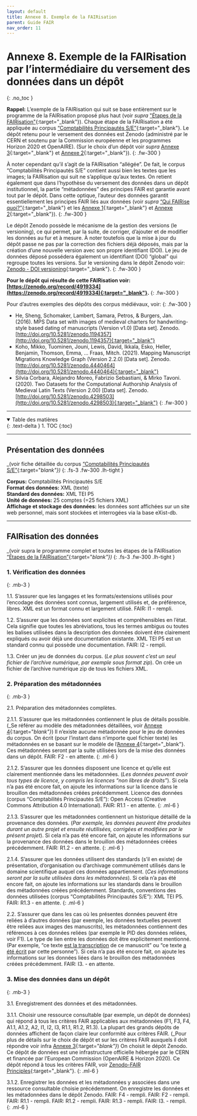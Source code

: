```yaml
---
layout: default
title: Annexe 8. Exemple de la FAIRisation
parent: Guide FAIR
nav_order: 11
---
```


# Annexe 8. Exemple de la FAIRisation par l’intermédiaire du versement des données dans un dépôt
{: .no_toc }

**Rappel:** L’exemple de la FAIRisation qui suit se base entièrement sur le programme de la FAIRisation proposé plus haut (voir _supra_ ["Étapes de la FAIRisation"](/docs/fair-guide/fairization){:target="_blank"}). Chaque étape de la FAIRisation a été appliquée au corpus [“Comptabilités Principautés S/E”](https://cosme-2.github.io/docs/corpus/ressourcescomptables.html){:target="_blank"}. Le dépôt retenu pour le versement des données est Zenodo (administré par le CERN et soutenu par la Commission européenne et les programmes Horizon 2020 et OpenAIRE). (Sur le choix d’un dépôt voir _supra_ [Annexe 3](/docs/fair-guide/annexe-3){:target="_blank"} et [Annexe 2](/docs/fair-guide/annexe-2){:target="_blank"}).
{: .fw-300 }

À noter cependant qu’il s’agit de la FAIRisation “allégée”. De fait, le corpus “Comptabilités Principautés S/E” contient aussi bien les textes que les images; la FAIRisation qui suit ne s’applique qu’aux textes. On retient également que dans l’hypothèse du versement des données dans un dépôt institutionnel, la partie “métadonnées” des principes FAIR est garantie avant tout par le dépôt. Dans cette optique, l’auteur des données garantit essentiellement les principes FAIR liés aux données (voir _supra_ [“Qui FAIRise quoi?”](/docs/fair-guide/presentation.html#qui-fairise-quoi){:target="_blank"} et les [Annexe 1](/docs/fair-guide/annexe-1){:target="_blank"} et [Annexe 2](/docs/fair-guide/annexe-2){:target="_blank"}).
{: .fw-300 }

Le dépôt Zenodo possède le mécanisme de la gestion des versions (le versioning), ce qui permet, par la suite, de corriger, d’ajouter et de modifier les données au fur et à mesure. À noter toutefois que la mise à jour du dépôt passe ne pas par la correction des fichiers déjà déposés, mais par la création d’une nouvelle version avec son propre identifiant (DOI). Le jeu de données déposé possédera également un identifiant (DOI) “global” qui regroupe toutes les versions. Sur le versioning dans le dépôt Zenodo voir: [Zenodo - DOI versioning](https://help.zenodo.org/#versioning){:target="_blank"}.
{: .fw-300 }

**Pour le dépôt qui résulte de cette FAIRisation voir: [https://zenodo.org/record/4919334](https://zenodo.org/record/4919334){:target="_blank"}.**
{: .fw-300 }

Pour d’autres exemples des dépôts des corpus médiévaux, voir:
{: .fw-300 }

- He, Sheng, Schomaker, Lambert, Samara, Petros, & Burgers, Jan. (2016). MPS Data set with images of medieval charters for handwriting-style based dating of manuscripts (Version v1.0) [Data set]. Zenodo. [http://doi.org/10.5281/zenodo.1194357](http://doi.org/10.5281/zenodo.1194357){:target="_blank"}  
- Koho, Mikko, Tuominen, Jouni, Lewis, David, Ikkala, Esko, Heller, Benjamin, Thomson, Emma, … Fraas, Mitch. (2021). Mapping Manuscript Migrations Knowledge Graph (Version 2.2.0) [Data set]. Zenodo. [http://doi.org/10.5281/zenodo.4440464](http://doi.org/10.5281/zenodo.4440464){:target="_blank"}
- Silvia Corbara, Alejandro Moreo, Fabrizio Sebastiani, & Mirko Tavoni. (2020). Two Datasets for the Computational Authorship Analysis of Medieval Latin Texts (Version 2.00) [Data set]. Zenodo. [http://doi.org/10.5281/zenodo.4298503](http://doi.org/10.5281/zenodo.4298503){:target="_blank"}
{: .fw-300 }

---

<details open markdown="block">
  <summary>
    Table des matières
  </summary>
  {: .text-delta }
1. TOC
{:toc}
</details>

---

## Présentation des données
_(voir fiche détaillée du corpus [“Comptabilités Principautés S/E”](/docs/corpus/ressourcescomptables){:target="_blank"})_
{: .fs-3 .fw-300 .lh-tight }

**Corpus:** Comptabilités Principautés S/E<br/>
**Format des données:** XML (texte)<br/>
**Standard des données:** XML TEI P5<br/>
**Unité de données:** 25 comptes (=25 fichiers XML)<br/>
**Affichage et stockage des données:** les données sont affichées sur un site web personnel, mais sont stockées et interrogées via la base eXist-db.

---

## FAIRisation des données
_(voir supra le programme complet et toutes les étapes de la FAIRisation [“Étapes de la FAIRisation”](/docs/fair-guide/fairization){:target="_blank"})_
{: .fs-3 .fw-300 .lh-tight }

### 1. Vérification des données
{: .mb-3 }

1.1. S’assurer que les langages et les formats/extensions utilisés pour l’encodage des données sont connus, largement utilisés et, de préférence, libres.
<span class="left-indent-bold">XML est un format connu et largement utilisé.</span>
<span class="left-indent-bold">FAIR: I1 - rempli.</span>

1.2. S’assurer que les données sont explicites et compréhensibles en l’état. Cela signifie que toutes les abréviations, tous les termes ambigus ou toutes les balises utilisées dans la description des données doivent être clairement expliqués ou avoir déjà une documentation existante.
<span class="left-indent-bold">XML TEI P5 est un standard connu qui possède une documentation.</span>
<span class="left-indent-bold">FAIR: I2 - rempli.</span>

1.3. Créer un jeu de données du corpus. (_Le plus souvent c’est un seul fichier de l’archive numérique, par exemple sous format zip_).
<span class="left-indent-bold">On crée un fichier de l’archive numérique zip de tous les fichiers XML.</span>

### 2. Préparation des métadonnées
{: .mb-3 }

2.1. Préparation des métadonnées complètes.

2.1.1. S’assurer que les métadonnées contiennent le plus de détails possible. (_Se référer au modèle des métadonnées détaillées, voir [Annexe 4](/docs/fair-guide/annexe-4){:target="_blank"}_)
<span class="left-indent-bold">Il n’existe aucune métadonnée pour le jeu de données du corpus. On écrit (pour l’instant dans n’importe quel fichier texte) les métadonnées en se basant sur le modèle de l’[Annexe 4](/docs/fair-guide/annexe-4){:target="_blank"}. Ces métadonnées seront par la suite utilisées lors de la mise des données dans un dépôt.</span> 
<span class="left-indent-bold">FAIR: F2 - en attente.</span>
{: .ml-6 }

2.1.2. S’assurer que les données disposent une licence et qu’elle est clairement mentionnée dans les métadonnées. (_Les données peuvent avoir tous types de licence, y compris les licences “non libres de droits”_). 
<span class="left-indent-bold">Si cela n’a pas été encore fait, on ajoute les informations sur la licence dans le brouillon des métadonnées créées précédemment.</span>
<span class="left-indent-bold">Licence des données (corpus “Comptabilités Principautés S/E”): Open Access (Creative Commons Attribution 4.0 International).</span>
<span class="left-indent-bold">FAIR: R1.1 - en attente.</span>
{: .ml-6 }

2.1.3. S’assurer que les métadonnées contiennent un historique détaillé de la provenance des données. (_Par exemple, les données peuvent être produites durant un autre projet et ensuite réutilisées, corrigées et modifiées par le présent projet_). 
<span class="left-indent-bold">Si cela n’a pas été encore fait, on ajoute les informations sur la provenance des données dans le brouillon des métadonnées créées précédemment.</span>
<span class="left-indent-bold">FAIR: R1.2 - en attente.</span>
{: .ml-6 }

2.1.4. S’assurer que les données utilisent des standards (s’il en existe) de présentation, d’organisation ou d’archivage communément utilisés dans le domaine scientifique auquel ces données appartiennent. (_Ces informations seront par la suite utilisées dans les métadonnées_).
<span class="left-indent-bold">Si cela n’a pas été encore fait, on ajoute les informations sur les standards dans le brouillon des métadonnées créées précédemment.</span>
<span class="left-indent-bold">Standards, conventions des données utilisées (corpus “Comptabilités Principautés S/E”): XML TEI P5.</span>
<span class="left-indent-bold">FAIR: R1.3 - en attente.</span>
{: .ml-6 }

2.2. S’assurer que dans les cas où les présentes données peuvent être reliées à d’autres données (par exemple, les données textuelles peuvent être reliées aux images des manuscrits), les métadonnées contiennent des références à ces données reliées (par exemple le PID des données reliées, voir F1). Le type de lien entre les données doit être explicitement mentionné. (Par exemple, “ce texte <u>est la transcription</u> de ce manuscrit” ou “ce texte <u>a été écrit</u> par cette personne”).
<span class="left-indent-bold">Si cela n’a pas été encore fait, on ajoute les informations sur les données liées dans le brouillon des métadonnées créées précédemment.</span>
<span class="left-indent-bold">FAIR: I3. - en attente.</span>

### 3. Mise des données dans un dépôt
{: .mb-3 }

3.1. Enregistrement des données et des métadonnées.

3.1.1. Choisir une ressource consultable (par exemple, un dépôt de données) qui répond à tous les critères FAIR applicables aux métadonnées (F1, F3, F4, A1.1, A1.2, A2, I1, I2, I3, R1.1, R1.2, R1.3). La plupart des grands dépôts de données affichent de façon claire leur conformité aux critères FAIR. (_Pour plus de détails sur le choix de dépôt et sur les critères FAIR auxquels il doit répondre voir infra [Annexe 3](/docs/fair-guide/annexe-3){:target="_blank"}_)
<span class="left-indent-bold">On choisit le dépôt Zenodo. Ce dépôt de données est une infrastructure officielle hébergée par le CERN et financée par l’European Commission (OpenAIRE & Horizon 2020). Ce dépôt répond à tous les critères FAIR, voir [Zenodo-FAIR Principles](https://about.zenodo.org/principles/){:target="_blank"}.</span>
{: .ml-6 }

3.1.2. Enregistrer les données et les métadonnées y associées dans une ressource consultable choisie précédemment. 
<span class="left-indent-bold">On enregistre les données et les métadonnées dans le dépôt Zenodo.</span>
<span class="left-indent-bold">FAIR: F4 - rempli.</span>
<span class="left-indent-bold">FAIR: F2 - rempli.</span>
<span class="left-indent-bold">FAIR: R1.1 - rempli.</span>
<span class="left-indent-bold">FAIR: R1.2 - rempli.</span>
<span class="left-indent-bold">FAIR: R1.3 - rempli.</span>
<span class="left-indent-bold">FAIR: I3. - rempli.</span>
{: .ml-6 }













